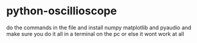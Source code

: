 # python-oscillioscope
do the commands in the file and install numpy matplotlib and pyaudio
and make sure you do it all in a terminal on the pc or else it wont work at all
